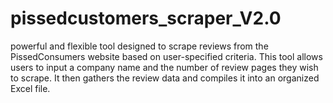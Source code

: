 # pissedcustomers_scraper_V2.0
powerful and flexible tool designed to scrape reviews from the PissedConsumers website based on user-specified criteria. This tool allows users to input a company name and the number of review pages they wish to scrape. It then gathers the review data and compiles it into an organized Excel file.
